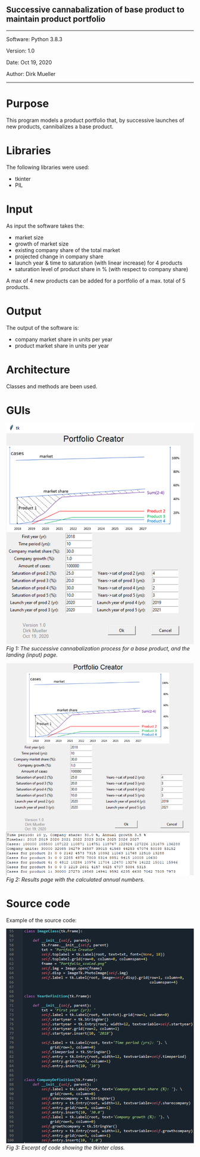 ## Successive cannabalization of base product to maintain product portfolio
**********************************************
Software:		Python 3.8.3

Version:	  1.0

Date: 			Oct 19, 2020

Author:			Dirk Mueller
**********************************************

# Purpose
This program models a product portfolio that, by successive launches of new products, cannibalizes a base product.

# Libraries
The following libraries were used:
- tkinter
- PIL

# Input
As input the software takes the:
  - market size
  - growth of market size
  - existing company share of the total market
  - projected change in company share
  - launch year & time to saturation (with linear increase) for 4 products
  - saturation level of product share in % (with respect to company share)

A max of 4 new products can be added for a portfolio of a max. total of 5 products.

# Output
The output of the software is:
  - company market share in units per year
  - product market share in units per year

# Architecture
Classes and methods are been used.

# GUIs
![](https://github.com/DirkMueller8/product_portfolio/blob/master/landing_page.png)
*Fig 1: The successive cannabalization process for a base product, and the landing (input) page.*

![](https://github.com/DirkMueller8/product_portfolio/blob/master/result_page.png)
*Fig 2: Results page with the calculated annual numbers.*

# Source code
Example of the source code:

![](https://github.com/DirkMueller8/product_portfolio/blob/master/snapshot.png)
*Fig 3: Excerpt of code showing the tkinter class.*